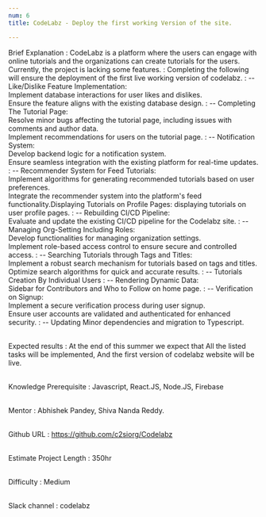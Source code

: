 ```yaml
---
num: 6
title: CodeLabz - Deploy the first working Version of the site.

---
```


Brief Explanation
: CodeLabz is a platform where the users can engage with online tutorials and the organizations can create tutorials for the users. Currently, the project is lacking some features. 
:  Completing the following will ensure the deployment of the first live working version of codelabz.
: -- Like/Dislike Feature Implementation:
<br>Implement database interactions for user likes and dislikes.
<br>Ensure the feature aligns with the existing database design.
: -- Completing The Tutorial Page:
<br>Resolve minor bugs affecting the tutorial page, including issues with comments and author data.
<br>Implement recommendations for users on the tutorial page.
: -- Notification System:
<br>Develop backend logic for a notification system.
<br>Ensure seamless integration with the existing platform for real-time updates.
: -- Recommender System for Feed Tutorials:
<br>Implement algorithms for generating recommended tutorials based on user preferences.
<br>Integrate the recommender system into the platform's feed functionality.Displaying Tutorials on Profile Pages: displaying tutorials on user profile pages.
: -- Rebuilding CI/CD Pipeline:
<br>Evaluate and update the existing CI/CD pipeline for the Codelabz site.
: -- Managing Org-Setting Including Roles:
<br>Develop functionalities for managing organization settings.
<br>Implement role-based access control to ensure secure and controlled access.
: -- Searching Tutorials through Tags and Titles:
<br>Implement a robust search mechanism for tutorials based on tags and titles.
<br>Optimize search algorithms for quick and accurate results.
: -- Tutorials Creation By Individual Users
: -- Rendering Dynamic Data: 
<br>Sidebar for Contributors and Who to Follow on home page.
: -- Verification on Signup: 
<br>Implement a secure verification process during user signup.
<br>Ensure user accounts are validated and authenticated for enhanced security.
: -- Updating Minor dependencies and migration to Typescript.
<br><br>

Expected results
: At the end of this summer we expect that All the listed tasks will be implemented, And the first version of codelabz website will be live.
<br><br>

Knowledge Prerequisite
: Javascript, React.JS, Node.JS, Firebase
<br><br>

Mentor
: Abhishek Pandey, Shiva Nanda Reddy.
<br><br>

Github URL
: <https://github.com/c2siorg/Codelabz>
<br><br>

Estimate Project Length
: 350hr
<br><br>

Difficulty
:  Medium
<br><br>

Slack channel
: codelabz
<br><br>